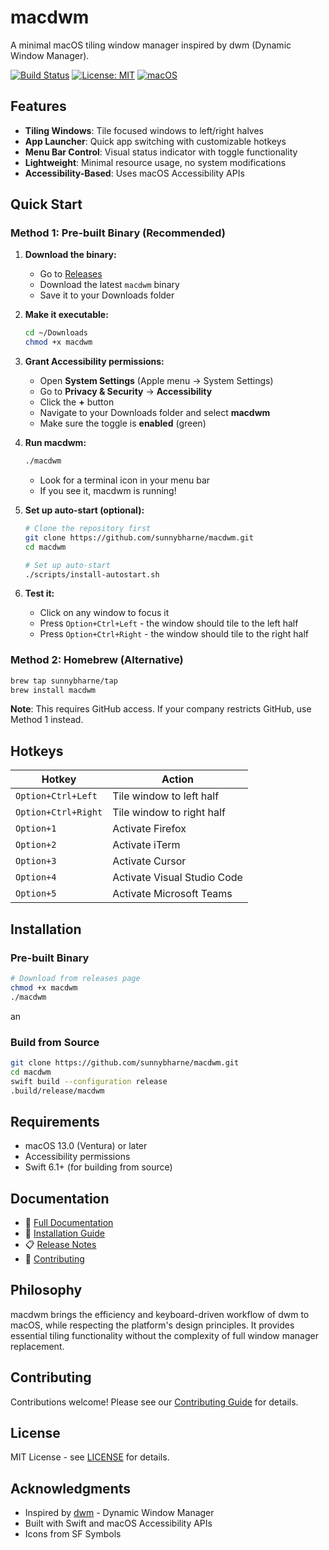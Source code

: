 # macdwm

A minimal macOS tiling window manager inspired by dwm (Dynamic Window Manager).

[![Build Status](https://github.com/sunnybharne/macdwm/workflows/CI/badge.svg)](https://github.com/sunnybharne/macdwm/actions)
[![License: MIT](https://img.shields.io/badge/License-MIT-yellow.svg)](https://opensource.org/licenses/MIT)
[![macOS](https://img.shields.io/badge/macOS-13.0+-blue.svg)](https://www.apple.com/macos/)

## Features

- **Tiling Windows**: Tile focused windows to left/right halves
- **App Launcher**: Quick app switching with customizable hotkeys
- **Menu Bar Control**: Visual status indicator with toggle functionality
- **Lightweight**: Minimal resource usage, no system modifications
- **Accessibility-Based**: Uses macOS Accessibility APIs

## Quick Start

### Method 1: Pre-built Binary (Recommended)

1. **Download the binary:**
   - Go to [Releases](https://github.com/sunnybharne/macdwm/releases)
   - Download the latest `macdwm` binary
   - Save it to your Downloads folder

2. **Make it executable:**
   ```bash
   cd ~/Downloads
   chmod +x macdwm
   ```

3. **Grant Accessibility permissions:**
   - Open **System Settings** (Apple menu → System Settings)
   - Go to **Privacy & Security** → **Accessibility**
   - Click the **+** button
   - Navigate to your Downloads folder and select **macdwm**
   - Make sure the toggle is **enabled** (green)

4. **Run macdwm:**
   ```bash
   ./macdwm
   ```
   - Look for a terminal icon in your menu bar
   - If you see it, macdwm is running!

5. **Set up auto-start (optional):**
   ```bash
   # Clone the repository first
   git clone https://github.com/sunnybharne/macdwm.git
   cd macdwm
   
   # Set up auto-start
   ./scripts/install-autostart.sh
   ```

6. **Test it:**
   - Click on any window to focus it
   - Press `Option+Ctrl+Left` - the window should tile to the left half
   - Press `Option+Ctrl+Right` - the window should tile to the right half

### Method 2: Homebrew (Alternative)

```bash
brew tap sunnybharne/tap
brew install macdwm
```

**Note**: This requires GitHub access. If your company restricts GitHub, use Method 1 instead.

## Hotkeys

| Hotkey | Action |
|--------|--------|
| `Option+Ctrl+Left` | Tile window to left half |
| `Option+Ctrl+Right` | Tile window to right half |
| `Option+1` | Activate Firefox |
| `Option+2` | Activate iTerm |
| `Option+3` | Activate Cursor |
| `Option+4` | Activate Visual Studio Code |
| `Option+5` | Activate Microsoft Teams |

## Installation

### Pre-built Binary
```bash
# Download from releases page
chmod +x macdwm
./macdwm
```
an
### Build from Source
```bash
git clone https://github.com/sunnybharne/macdwm.git
cd macdwm
swift build --configuration release
.build/release/macdwm
```

## Requirements

- macOS 13.0 (Ventura) or later
- Accessibility permissions
- Swift 6.1+ (for building from source)

## Documentation

- 📖 [Full Documentation](https://sunnybharne.github.io/macdwm/)
- 🚀 [Installation Guide](https://sunnybharne.github.io/macdwm/installation/)
- 📋 [Release Notes](https://sunnybharne.github.io/macdwm/releases/)
- 🤝 [Contributing](https://sunnybharne.github.io/macdwm/contributing/)

## Philosophy

macdwm brings the efficiency and keyboard-driven workflow of dwm to macOS, while respecting the platform's design principles. It provides essential tiling functionality without the complexity of full window manager replacement.

## Contributing

Contributions welcome! Please see our [Contributing Guide](https://sunnybharne.github.io/macdwm/contributing/) for details.

## License

MIT License - see [LICENSE](LICENSE) for details.

## Acknowledgments

- Inspired by [dwm](https://dwm.suckless.org/) - Dynamic Window Manager
- Built with Swift and macOS Accessibility APIs
- Icons from SF Symbols
